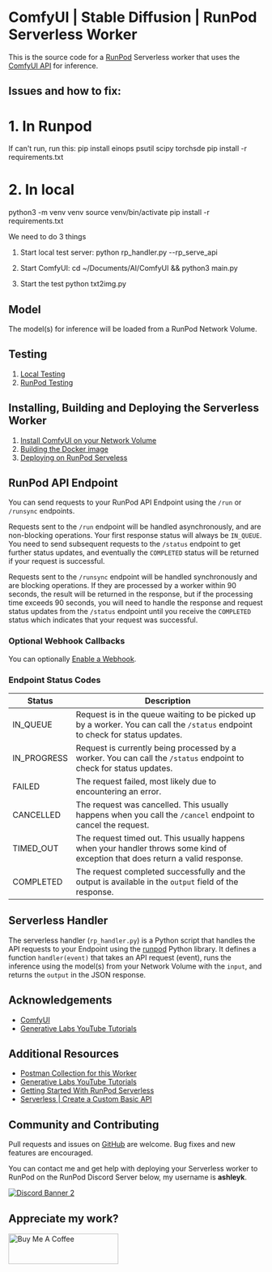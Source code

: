 # ComfyUI | Stable Diffusion | RunPod Serverless Worker

This is the source code for a [RunPod](https://runpod.io?ref=2xxro4sy)
Serverless worker that uses the [ComfyUI API](https://github.com/comfyanonymous/ComfyUI) for inference.

## Issues and how to fix:

# 1. In Runpod

If can't run, run this:
pip install einops psutil scipy torchsde
pip install -r requirements.txt

# 2. In local

python3 -m venv venv
source venv/bin/activate
pip install -r requirements.txt

We need to do 3 things

1. Start local test server:
   python rp_handler.py --rp_serve_api

2. Start ComfyUI:
   cd ~/Documents/AI/ComfyUI && python3 main.py

3. Start the test
   python txt2img.py

## Model

The model(s) for inference will be loaded from a RunPod
Network Volume.

## Testing

1. [Local Testing](docs/testing/local.md)
2. [RunPod Testing](docs/testing/runpod.md)

## Installing, Building and Deploying the Serverless Worker

1. [Install ComfyUI on your Network Volume](docs/installing.md)
2. [Building the Docker image](docs/building.md)
3. [Deploying on RunPod Serveless](docs/deploying.md)

## RunPod API Endpoint

You can send requests to your RunPod API Endpoint using the `/run`
or `/runsync` endpoints.

Requests sent to the `/run` endpoint will be handled asynchronously,
and are non-blocking operations. Your first response status will always
be `IN_QUEUE`. You need to send subsequent requests to the `/status`
endpoint to get further status updates, and eventually the `COMPLETED`
status will be returned if your request is successful.

Requests sent to the `/runsync` endpoint will be handled synchronously
and are blocking operations. If they are processed by a worker within
90 seconds, the result will be returned in the response, but if
the processing time exceeds 90 seconds, you will need to handle the
response and request status updates from the `/status` endpoint until
you receive the `COMPLETED` status which indicates that your request
was successful.

### Optional Webhook Callbacks

You can optionally [Enable a Webhook](docs/api/webhook.md).

### Endpoint Status Codes

| Status      | Description                                                                                                                    |
| ----------- | ------------------------------------------------------------------------------------------------------------------------------ |
| IN_QUEUE    | Request is in the queue waiting to be picked up by a worker. You can call the `/status` endpoint to check for status updates.  |
| IN_PROGRESS | Request is currently being processed by a worker. You can call the `/status` endpoint to check for status updates.             |
| FAILED      | The request failed, most likely due to encountering an error.                                                                  |
| CANCELLED   | The request was cancelled. This usually happens when you call the `/cancel` endpoint to cancel the request.                    |
| TIMED_OUT   | The request timed out. This usually happens when your handler throws some kind of exception that does return a valid response. |
| COMPLETED   | The request completed successfully and the output is available in the `output` field of the response.                          |

## Serverless Handler

The serverless handler (`rp_handler.py`) is a Python script that handles
the API requests to your Endpoint using the [runpod](https://github.com/runpod/runpod-python)
Python library. It defines a function `handler(event)` that takes an
API request (event), runs the inference using the model(s) from your
Network Volume with the `input`, and returns the `output`
in the JSON response.

## Acknowledgements

- [ComfyUI](https://github.com/comfyanonymous/ComfyUI)
- [Generative Labs YouTube Tutorials](https://www.youtube.com/@generativelabs)

## Additional Resources

- [Postman Collection for this Worker](RunPod_ComfyUI_Worker.postman_collection.json)
- [Generative Labs YouTube Tutorials](https://www.youtube.com/@generativelabs)
- [Getting Started With RunPod Serverless](https://trapdoor.cloud/getting-started-with-runpod-serverless/)
- [Serverless | Create a Custom Basic API](https://blog.runpod.io/serverless-create-a-basic-api/)

## Community and Contributing

Pull requests and issues on [GitHub](https://github.com/lamngo255/runpod-worker-comfyui)
are welcome. Bug fixes and new features are encouraged.

You can contact me and get help with deploying your Serverless
worker to RunPod on the RunPod Discord Server below,
my username is **ashleyk**.

<a target="_blank" href="https://discord.gg/pJ3P2DbUUq">![Discord Banner 2](https://discordapp.com/api/guilds/912829806415085598/widget.png?style=banner2)</a>

## Appreciate my work?

<a href="https://www.buymeacoffee.com/ashleyk" target="_blank"><img src="https://cdn.buymeacoffee.com/buttons/v2/default-yellow.png" alt="Buy Me A Coffee" style="height: 60px !important;width: 217px !important;" ></a>
